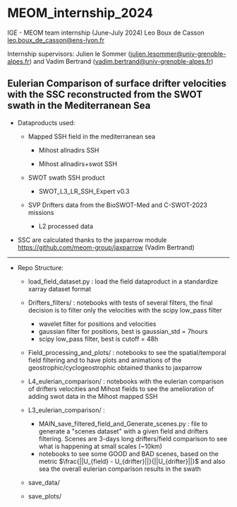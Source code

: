 # MEOM_internship_2024

IGE - MEOM team internship (June-July 2024)
Leo Boux de Casson leo.boux_de_casson@ens-lyon.fr

Internship supervisors: Julien le Sommer (julien.lesommer@univ-grenoble-alpes.fr) and Vadim Bertrand (vadim.bertrand@univ-grenoble-alpes.fr)


**Eulerian Comparison of surface drifter velocities with the SSC reconstructed from the SWOT swath in the Mediterranean Sea**
  ---

- Dataproducts used:  

	- Mapped SSH field in the mediterranean sea

		- Mihost allnadirs SSH

		- Mihost allnadirs+swot SSH

  
	- SWOT swath SSH product
		- SWOT_L3_LR_SSH_Expert v0.3

  
	- SVP Drifters data from the BioSWOT-Med and C-SWOT-2023 missions
		- L2 processed data

- SSC are calculated thanks to the jaxparrow module https://github.com/meom-group/jaxparrow (Vadim Bertrand)

---
- Repo Structure:
	- load_field_dataset.py : load the field dataproduct in a standardize xarray dataset format
	- Drifters_filters/ : notebooks with tests of several  filters, the final decision is to filter only the velocities with the scipy low_pass filter
		
		- wavelet filter for positions and velocities
		- gaussian filter for positions, best is gaussian_std = 7hours 
		- scipy low_pass filter, best is cutoff = 48h
	
	- Field_processing_and_plots/ : notebooks to see the spatial/temporal field filtering and to have plots and animations of the geostrophic/cyclogeostrophic obtained thanks to jaxparrow
	
	-  L4_eulerian_comparison/ : notebooks with the eulerian comparison of drifters velocities and Mihost fields to see the amelioration of adding swot data in the Mihost mapped SSH
	- L3_eulerian_comparison/ :
		
		- 	 MAIN_save_filtered_field_and_Generate_scenes.py : file to generate a "scenes dataset" with a given field and drifters filtering. Scenes are 3-days long drifters/field comparison to see what is happening at small scales (~10km)
		- notebooks to see some GOOD and BAD scenes, based on the metric $\frac{||U_{field} - U_{drifter}||}{||U_{drifter}||}$ and also sea the overall eulerian comparison results in the swath
    - save_data/
    - save_plots/


